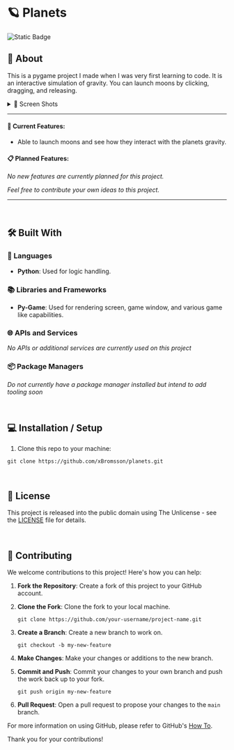 # 🪐 Planets

![Static Badge](https://img.shields.io/badge/status%3A-stable-green)

## 📖 About

This is a pygame project I made when I was very first learning to code. It is an interactive simulation of gravity. You can launch moons by clicking, dragging, and releasing.

<details>
  <summary>📸 Screen Shots</summary>

![screenshot](./assets/screenshots/Demo.png)

</details>

---

#### 🌟 Current Features:

- Able to launch moons and see how they interact with the planets gravity.

#### 📋 Planned Features:

_No new features are currently planned for this project._

_Feel free to contribute your own ideas to this project._

---

&nbsp;<br>

## 🛠️ Built With

### 📝 Languages

- **Python**: Used for logic handling.

### 📚 Libraries and Frameworks

- **Py-Game**: Used for rendering screen, game window, and various game like capabilities.

### 🌐 APIs and Services

_No APIs or additional services are currently used on this project_

### 📦 Package Managers

_Do not currently have a package manager installed but intend to add tooling soon_

<!-- - **NPM**: Handles dependency management and scripts. -->

<!-- ### 🛠️ Development Tools

- **Live Server**: Used for setting up a local development server for real-time website updates. -->

&nbsp;<br>

## 💻 Installation / Setup

1. Clone this repo to your machine:

```
git clone https://github.com/xBromsson/planets.git
```

<!-- 2. Install dependencies

```
npm install
```

3. Start the live server to test it out!

```
npm start
``` -->

&nbsp;<br>

## 📜 License

This project is released into the public domain using The Unlicense - see the [LICENSE](https://choosealicense.com/licenses/unlicense/) file for details.

&nbsp;<br>

## 🤝 Contributing

We welcome contributions to this project! Here's how you can help:

1. **Fork the Repository**: Create a fork of this project to your GitHub account.

2. **Clone the Fork**: Clone the fork to your local machine.

   ```
   git clone https://github.com/your-username/project-name.git
   ```

3. **Create a Branch**: Create a new branch to work on.

   ```
   git checkout -b my-new-feature
   ```

4. **Make Changes**: Make your changes or additions to the new branch.

5. **Commit and Push**: Commit your changes to your own branch and push the work back up to your fork.

   ```
   git push origin my-new-feature
   ```

6. **Pull Request**: Open a pull request to propose your changes to the `main` branch.

For more information on using GitHub, please refer to GitHub's [How To](https://docs.github.com/en/github/collaborating-with-issues-and-pull-requests).

Thank you for your contributions!
